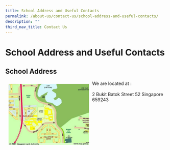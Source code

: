 ```yaml
---
title: School Address and Useful Contacts
permalink: /about-us/contact-us/school-address-and-useful-contacts/
description: ""
third_nav_title: Contact Us
---
```

# School Address and Useful Contacts

## School Address

<img src="/images/About%20us/schoolmap.jpeg" style="width:50%;float:left; padding: 10px">We are located at :<br><br>2 Bukit Batok Street 52 Singapore 659243<br clear="left">


